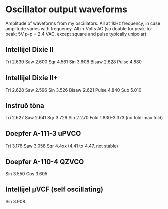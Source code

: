 # Oscillator output waveforms

Amplitude of waveforms from my oscillators. All at 1kHz frequency, in case amplitude varies with frequency. All in Volts AC (so double for peak-to-peak; 5V p-p = 2.4 VAC, except square and pulse typically unipolar)

## Intellijel Dixie II

Tri     2.639
Saw     2.600
Sqr     4.561
Sin     3.608
Bisaw   2.628
Pulse   4.880

## Intellijel Dixie II+

Tri     2.628
Saw     2.596
Sin     3.526
Bisaw   2.621
Pulse   4.840
Sub     5.010

## Instruō tòna

Tri     2.627
Saw     2.641
Sqr     3.729
Sin     2.270
Fold    1.830-3.373 (no fold-max fold)

## Doepfer A-111-3 uPVCO

Tri     3.176
Saw     3.058
Sqr     4.4xx (4.41 to 4.47, not stable)

## Doepfer A-110-4 QZVCO

Sin     3.550
Cos     3.605

## Intellijel μVCF (self oscillating)

Sin     3.908

